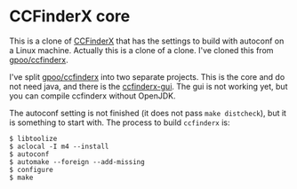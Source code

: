 CCFinderX core
==============

This is a clone of [CCFinderX][1] that has the settings to build with autoconf on a Linux machine. Actually this is a clone of a clone. I've cloned this from
[gpoo/ccfinderx][2].

I've split [gpoo/ccfinderx][2] into two separate projects. This is the core and do not need java, and there is the [ccfinderx-gui][3]. The gui is not working yet,
but you can compile ccfinderx without OpenJDK.

The autoconf setting is not finished (it does not pass `make distcheck`), but it is something to start with. The process to build `ccfinderx` is:

    $ libtoolize
    $ aclocal -I m4 --install
    $ autoconf
    $ automake --foreign --add-missing
    $ configure
    $ make

  [1]: http://www.ccfinder.net/ccfinderxos.html
  [2]: https://github.com/gpoo/ccfinderx
  [3]: https://github.com/petersenna/ccfinderx-gui
